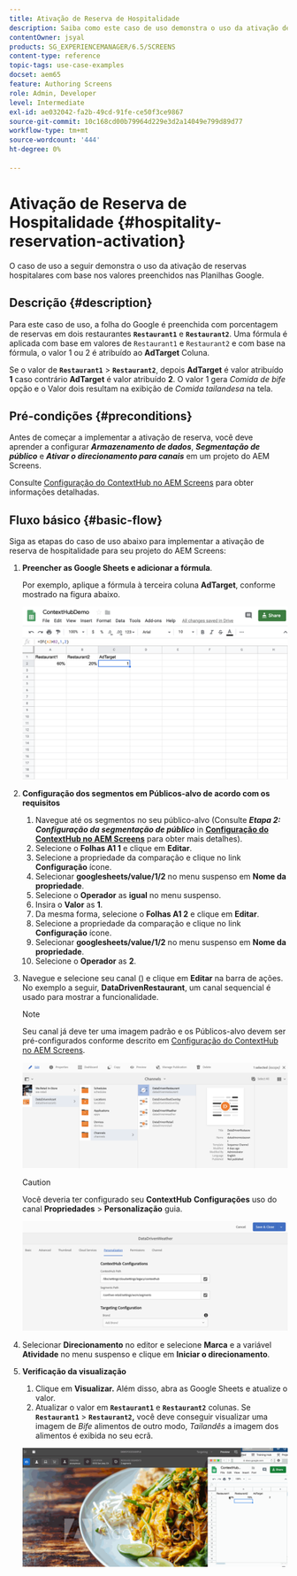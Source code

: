 ```yaml
---
title: Ativação de Reserva de Hospitalidade
description: Saiba como este caso de uso demonstra o uso da ativação de reserva de hospitalidade com base nos valores preenchidos nas Planilhas do Google.
contentOwner: jsyal
products: SG_EXPERIENCEMANAGER/6.5/SCREENS
content-type: reference
topic-tags: use-case-examples
docset: aem65
feature: Authoring Screens
role: Admin, Developer
level: Intermediate
exl-id: ae032042-fa2b-49cd-91fe-ce50f3ce9867
source-git-commit: 10c168cd00b79964d229e3d2a14049e799d89d77
workflow-type: tm+mt
source-wordcount: '444'
ht-degree: 0%

---
```


# Ativação de Reserva de Hospitalidade {#hospitality-reservation-activation}

O caso de uso a seguir demonstra o uso da ativação de reservas hospitalares com base nos valores preenchidos nas Planilhas Google.

## Descrição {#description}

Para este caso de uso, a folha do Google é preenchida com porcentagem de reservas em dois restaurantes **`Restaurant1`** e **`Restaurant2`**. Uma fórmula é aplicada com base em valores de `Restaurant1` e `Restaurant2` e com base na fórmula, o valor 1 ou 2 é atribuído ao **AdTarget** Coluna.

Se o valor de **`Restaurant1`** > **`Restaurant2`**, depois **AdTarget** é valor atribuído **1** caso contrário **AdTarget** é valor atribuído **2**. O valor 1 gera *Comida de bife* opção e o Valor dois resultam na exibição de *Comida tailandesa* na tela.

## Pré-condições {#preconditions}

Antes de começar a implementar a ativação de reserva, você deve aprender a configurar ***Armazenamento de dados***, ***Segmentação de público*** e ***Ativar o direcionamento para canais*** em um projeto do AEM Screens.

Consulte [Configuração do ContextHub no AEM Screens](configuring-context-hub.md) para obter informações detalhadas.

## Fluxo básico {#basic-flow}

Siga as etapas do caso de uso abaixo para implementar a ativação de reserva de hospitalidade para seu projeto do AEM Screens:

1. **Preencher as Google Sheets e adicionar a fórmula**.

   Por exemplo, aplique a fórmula à terceira coluna **AdTarget**, conforme mostrado na figura abaixo.

   ![screen_shot_2019-04-29at94132am](assets/screen_shot_2019-04-29at94132am.png)

1. **Configuração dos segmentos em Públicos-alvo de acordo com os requisitos**

   1. Navegue até os segmentos no seu público-alvo (Consulte ***Etapa 2: Configuração da segmentação de público*** in **[Configuração do ContextHub no AEM Screens](configuring-context-hub.md)** para obter mais detalhes).
   1. Selecione o **Folhas A1 1** e clique em **Editar**.
   1. Selecione a propriedade da comparação e clique no link **Configuração** ícone.
   1. Selecionar **googlesheets/value/1/2** no menu suspenso em **Nome da propriedade**.
   1. Selecione o **Operador** as **igual** no menu suspenso.
   1. Insira o **Valor** as **1**.
   1. Da mesma forma, selecione o **Folhas A1 2** e clique em **Editar**.
   1. Selecione a propriedade da comparação e clique no link **Configuração** ícone.
   1. Selecionar **googlesheets/value/1/2** no menu suspenso em **Nome da propriedade**.
   1. Selecione o **Operador** as **2**.

1. Navegue e selecione seu canal () e clique em **Editar** na barra de ações. No exemplo a seguir, **DataDrivenRestaurant**, um canal sequencial é usado para mostrar a funcionalidade.

   >[!NOTE]
   >
   >Seu canal já deve ter uma imagem padrão e os Públicos-alvo devem ser pré-configurados conforme descrito em [Configuração do ContextHub no AEM Screens](configuring-context-hub.md).

   ![screen_shot_2019-05-08at14652pm](assets/screen_shot_2019-05-08at14652pm.png)

   >[!CAUTION]
   >
   >Você deveria ter configurado seu **ContextHub** **Configurações** uso do canal **Propriedades** > **Personalização** guia.

   ![screen_shot_2019-05-08at114106am](assets/screen_shot_2019-05-08at114106am.png)

1. Selecionar **Direcionamento** no editor e selecione **Marca** e a variável **Atividade** no menu suspenso e clique em **Iniciar o direcionamento**.
1. **Verificação da visualização**

   1. Clique em **Visualizar.** Além disso, abra as Google Sheets e atualize o valor.
   1. Atualizar o valor em **`Restaurant1`** e **`Restaurant2`** colunas. Se **`Restaurant1`** > **`Restaurant2`,** você deve conseguir visualizar uma imagem de *Bife* alimentos de outro modo, *Tailandês* a imagem dos alimentos é exibida no seu ecrã.

   ![resultado5](assets/result5.gif)
